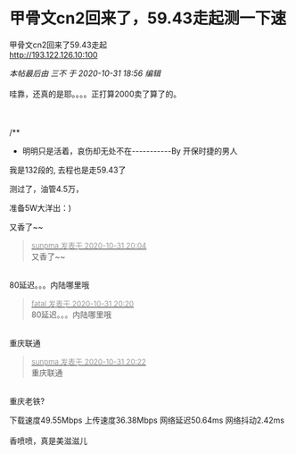 # 甲骨文cn2回来了，59.43走起测一下速


甲骨文cn2回来了59.43走起<br />
http://193.122.126.10:100

<i class="pstatus"> 本帖最后由 三不 于 2020-10-31 18:56 编辑 </i><br />
<br />
哇靠，还真的是耶。。。。正打算2000卖了算了的。<br />
<br />
<br />
<br />
/**<br />
 * 明明只是活着，哀伤却无处不在-----------By 开保时捷的男人

我是132段的, 去程也是走59.43了

测过了，油管4.5万，<img src="static/image/smiley/default/lol.gif" smilieid="12" border="0" alt="" />

准备5W大洋出：)

又香了~~<img src="static/image/smiley/default/lol.gif" smilieid="12" border="0" alt="" /><br />
<img id="aimg_uBdQd" onclick="zoom(this, this.src, 0, 0, 0)" class="zoom" src="https://tu.sunpma.com/imgs/2020/10/177b584c64bd1ff4.png" onmouseover="img_onmouseoverfunc(this)" onload="thumbImg(this)" border="0" alt="" />

<div class="quote"><blockquote><font size="2"><a href="https://www.hostloc.com/forum.php?mod=redirect&amp;goto=findpost&amp;pid=9381863&amp;ptid=760673" target="_blank"><font color="#999999">sunpma 发表于 2020-10-31 20:04</font></a></font><br />
又香了~~</blockquote></div><br />
80延迟。。。内陆哪里哦

<div class="quote"><blockquote><font size="2"><a href="https://www.hostloc.com/forum.php?mod=redirect&amp;goto=findpost&amp;pid=9381907&amp;ptid=760673" target="_blank"><font color="#999999">fatal 发表于 2020-10-31 20:20</font></a></font><br />
80延迟。。。内陆哪里哦</blockquote></div><br />
重庆联通

<div class="quote"><blockquote><font size="2"><a href="https://www.hostloc.com/forum.php?mod=redirect&amp;goto=findpost&amp;pid=9381921&amp;ptid=760673" target="_blank"><font color="#999999">sunpma 发表于 2020-10-31 20:22</font></a></font><br />
重庆联通</blockquote></div><br />
重庆老铁?

下载速度49.55Mbps 上传速度36.38Mbps 网络延迟50.64ms 网络抖动2.42ms<br />
<br />
香喷喷，真是美滋滋儿<img id="aimg_x6l20" onclick="zoom(this, this.src, 0, 0, 0)" class="zoom" src="https://i.fly2x.cn/images/2020/10/30/1899088283fbc480bc.png" onmouseover="img_onmouseoverfunc(this)" onload="thumbImg(this)" border="0" alt="" />
